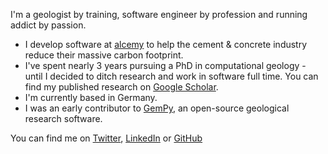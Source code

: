 I'm a geologist by training, software engineer by profession and running addict by passion.

- I develop software at [alcemy](http://alcemy.tech) to help the cement & concrete industry reduce their massive carbon footprint.
- I've spent nearly 3 years pursuing a PhD in computational geology - until I decided to ditch research and work in software full time. You can find my published research on [Google Scholar](https://scholar.google.com/citations?hl=en&user=aJoTPawAAAAJ).
- I'm currently based in Germany.
- I was an early contributor to [GemPy](https://github.com/cgre-aachen/gempy), an open-source geological research software.

You can find me on [Twitter](https://twitter.com/geoschaaf), [LinkedIn](https://www.linkedin.com/in/alexander-schaaf-93731ab3) or [GitHub](https://github.com/alex-schaaf)
